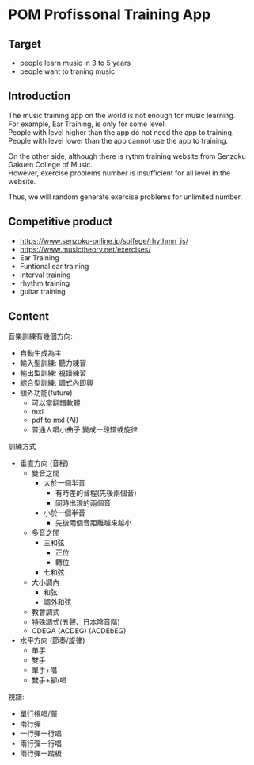 # POM Profissonal Training App

## Target
* people learn music in 3 to 5 years
* people want to traning music

## Introduction
The music training app on the world is not enough for music learning.  
For example, Ear Training, is only for some level.  
People with level higher than the app do not need the app to training.  
People with level lower than the app cannot use the app to training.  

On the other side, although there is rythm training website from Senzoku Gakuen College of Music.  
However, exercise problems number is insufficient for all level in the website.

Thus, we will random generate exercise problems for unlimited number.

## Competitive product
* https://www.senzoku-online.jp/solfege/rhythmn_js/
* https://www.musictheory.net/exercises/
* Ear Training
* Funtional ear training
* interval training
* rhythm training
* guitar training


## Content
音樂訓練有幾個方向:
* 自動生成為主
* 輸入型訓練: 聽力練習
* 輸出型訓練: 視譜練習
* 綜合型訓練: 調式內即興
* 額外功能(future)
  * 可以當翻譜軟體
  * mxl
  * pdf to mxl (AI)
  * 普通人唱小曲子 變成一段譜或旋律

訓練方式
* 垂直方向 (音程)
  * 雙音之間
    * 大於一個半音
      * 有時差的音程(先後兩個音)
      * 同時出現的兩個音
    * 小於一個半音
      * 先後兩個音距離越來越小
  * 多音之間
    * 三和弦
      * 正位
      * 轉位
    * 七和弦
  * 大小調內
    * 和弦
    * 調外和弦
  * 教會調式
  * 特殊調式(五聲、日本陰音階)
  * CDEGA (ACDEG) (ACDEbEG)
* 水平方向 (節奏/旋律)
  * 單手
  * 雙手
  * 單手+唱
  * 雙手+腳/唱

視譜: 
* 單行視唱/彈
* 兩行彈
* 一行彈一行唱
* 兩行彈一行唱
* 兩行彈一踏板